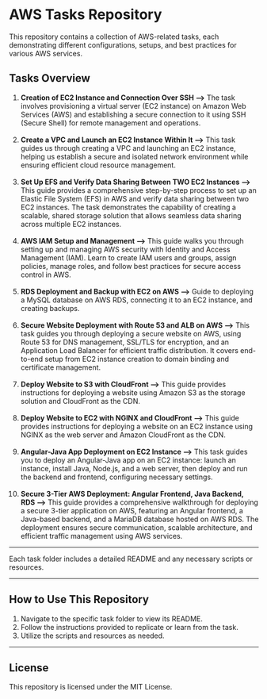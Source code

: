 # AWS Tasks Repository

This repository contains a collection of AWS-related tasks, each demonstrating different configurations, setups, and best practices for various AWS services.

## Tasks Overview

1. **Creation of EC2 Instance and Connection Over SSH -->** The task involves provisioning a virtual server (EC2 instance) on Amazon Web Services (AWS) and establishing a secure connection to it using SSH (Secure Shell) for remote management and operations.<br><br>
2. **Create a VPC and Launch an EC2 Instance Within It -->** This task guides us through creating a VPC and launching an EC2 instance, helping us establish a secure and isolated network environment while ensuring efficient cloud resource management.<br><br>
3. **Set Up EFS and Verify Data Sharing Between TWO EC2 Instances -->** This guide provides a comprehensive step-by-step process to set up an Elastic File System (EFS) in AWS and verify data sharing between two EC2 instances. The task demonstrates the capability of creating a scalable, shared storage solution that allows seamless data sharing across multiple EC2 instances.<br><br>
4. **AWS IAM Setup and Management -->** This guide walks you through setting up and managing AWS security with Identity and Access Management (IAM). Learn to create IAM users and groups, assign policies, manage roles, and follow best practices for secure access control in AWS.<br><br>
5. **RDS Deployment and Backup with EC2 on AWS -->** Guide to deploying a MySQL database on AWS RDS, connecting it to an EC2 instance, and creating backups.<br><br>
6. **Secure Website Deployment with Route 53 and ALB on AWS -->** This task guides you through deploying a secure website on AWS, using Route 53 for DNS management, SSL/TLS for encryption, and an Application Load Balancer for efficient traffic distribution. It covers end-to-end setup from EC2 instance creation to domain binding and certificate management.<br><br>
7. **Deploy Website to S3 with CloudFront -->** This guide provides instructions for deploying a website using Amazon S3 as the storage solution and CloudFront as the CDN.<br><br>
8. **Deploy Website to EC2 with NGINX and CloudFront -->** This guide provides instructions for deploying a website on an EC2 instance using NGINX as the web server and Amazon CloudFront as the CDN.<br><br>
9. **Angular-Java App Deployment on EC2 Instance -->** This task guides you to deploy an Angular-Java app on an EC2 instance: launch an instance, install Java, Node.js, and a web server, then deploy and run the backend and frontend, configuring necessary settings.<br><br>
10. **Secure 3-Tier AWS Deployment: Angular Frontend, Java Backend, RDS -->** This guide provides a comprehensive walkthrough for deploying a secure 3-tier application on AWS, featuring an Angular frontend, a Java-based backend, and a MariaDB database hosted on AWS RDS. The deployment ensures secure communication, scalable architecture, and efficient traffic management using AWS services.
---

Each task folder includes a detailed README and any necessary scripts or resources.<br>


---

## How to Use This Repository

1. Navigate to the specific task folder to view its README.
2. Follow the instructions provided to replicate or learn from the task.
3. Utilize the scripts and resources as needed.

---

## License

This repository is licensed under the MIT License.
